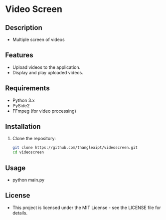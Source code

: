 # Video Screen

## Description
- Multiple screen of videos

## Features
- Upload videos to the application.
- Display and play uploaded videos.

## Requirements
- Python 3.x
- PySide2
- FFmpeg (for video processing)

## Installation
1. Clone the repository:
   ```bash
   git clone https://github.com/thangleaipt/videoscreen.git
   cd videoscreen

## Usage
- python main.py

## License
- This project is licensed under the MIT License - see the LICENSE file for details.
